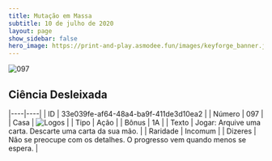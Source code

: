 ```yaml
---
title: Mutação em Massa
subtitle: 10 de julho de 2020
layout: page
show_sidebar: false
hero_image: https://print-and-play.asmodee.fun/images/keyforge_banner.jpg
---
```


![097](https://cdn.keyforgegame.com/media/card_front/pt/479_097_R3C97J8JMPRV_pt.png)

## Ciência Desleixada

|----|----|
| ID | 33e039fe-af64-48a4-ba9f-411de3d10ea2 |
| Número | 097 |
| Casa | ![Logos](https://archonarcana.com/images/thumb/c/ce/Logos.png/22px-Logos.png "Logos") |
| Tipo | Ação |
| Bônus | 1A |
| Texto | Jogar: Arquive uma carta. Descarte uma carta da sua mão. |
| Raridade | Incomum |
| Dizeres | Não se preocupe com os detalhes.   O progresso vem quando menos se espera. |
